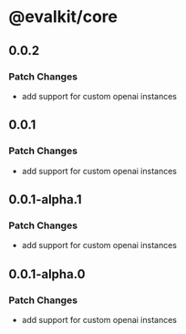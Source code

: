 # @evalkit/core

## 0.0.2

### Patch Changes

- add support for custom openai instances

## 0.0.1

### Patch Changes

- add support for custom openai instances

## 0.0.1-alpha.1

### Patch Changes

- add support for custom openai instances

## 0.0.1-alpha.0

### Patch Changes

- add support for custom openai instances
